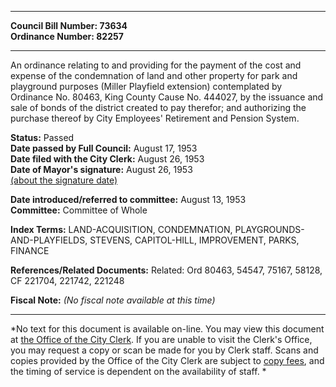 * * * * *  
  
**Council Bill Number: [](#h0)[](#h2)73634**   
**Ordinance Number: 82257**  
  
* * * * *  
  
An ordinance relating to and providing for the payment of the cost and expense of the condemnation of land and other property for park and playground purposes (Miller Playfield extension) contemplated by Ordinance No. 80463, King County Cause No. 444027, by the issuance and sale of bonds of the district created to pay therefor; and authorizing the purchase thereof by City Employees' Retirement and Pension System.  
  
**Status:** Passed   
**Date passed by Full Council:** August 17, 1953   
**Date filed with the City Clerk:** August 26, 1953   
**Date of Mayor's signature:** August 26, 1953   
[(about the signature date)](/~public/approvaldate.htm)   
  
  
**Date introduced/referred to committee:** August 13, 1953   
**Committee:** Committee of Whole   
  
**Index Terms:** LAND-ACQUISITION, CONDEMNATION, PLAYGROUNDS-AND-PLAYFIELDS, STEVENS, CAPITOL-HILL, IMPROVEMENT, PARKS, FINANCE  
  
**References/Related Documents:** Related: Ord 80463, 54547, 75167, 58128, CF 221704, 221742, 221248  
  
**Fiscal Note:** *(No fiscal note available at this time)*  
  
* * * * *  
  
*No text for this document is available on-line. You may view this document at [the Office of the City Clerk](http://www.seattle.gov/leg/clerk/contactUs.htm). If you are unable to visit the Clerk's Office, you may request a copy or scan be made for you by Clerk staff. Scans and copies provided by the Office of the City Clerk are subject to [copy fees](http://clerk.seattle.gov/~public/clerkfees.htm), and the timing of service is dependent on the availability of staff. *  
  
  
